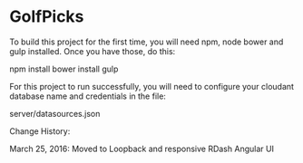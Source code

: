 # GolfPicks

To build this project for the first time, you will need npm, node bower and gulp installed.  Once you have those, do this:

npm install
bower install
gulp

For this project to run successfully, you will need to configure your cloudant database
name and credentials in the file:

server/datasources.json

Change History:

March 25, 2016: 
Moved to Loopback and responsive RDash Angular UI
